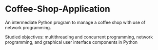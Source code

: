 # Coffee-Shop-Application
An intermediate Python program to manage a coffee shop with use of network programming.

Studied objectives: multithreading and concurrent programming, network
programming, and graphical user interface components in Python
